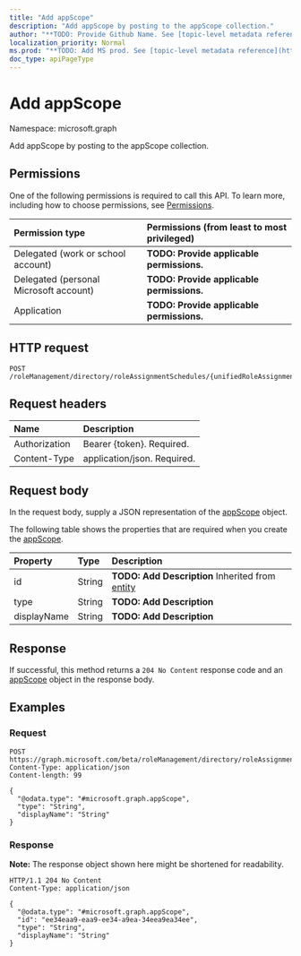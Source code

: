 ```yaml
---
title: "Add appScope"
description: "Add appScope by posting to the appScope collection."
author: "**TODO: Provide Github Name. See [topic-level metadata reference](https://msgo.azurewebsites.net/add/document/guidelines/metadata.html#topic-level-metadata)**"
localization_priority: Normal
ms.prod: "**TODO: Add MS prod. See [topic-level metadata reference](https://msgo.azurewebsites.net/add/document/guidelines/metadata.html#topic-level-metadata)**"
doc_type: apiPageType
---
```


# Add appScope
Namespace: microsoft.graph

Add appScope by posting to the appScope collection.

## Permissions
One of the following permissions is required to call this API. To learn more, including how to choose permissions, see [Permissions](/graph/permissions-reference).

|Permission type|Permissions (from least to most privileged)|
|:---|:---|
|Delegated (work or school account)|**TODO: Provide applicable permissions.**|
|Delegated (personal Microsoft account)|**TODO: Provide applicable permissions.**|
|Application|**TODO: Provide applicable permissions.**|

## HTTP request

<!-- {
  "blockType": "ignored"
}
-->
``` http
POST /roleManagement/directory/roleAssignmentSchedules/{unifiedRoleAssignmentScheduleId}/activatedUsing/appScope/$ref
```

## Request headers
|Name|Description|
|:---|:---|
|Authorization|Bearer {token}. Required.|
|Content-Type|application/json. Required.|

## Request body
In the request body, supply a JSON representation of the [appScope](../resources/appscope.md) object.

The following table shows the properties that are required when you create the [appScope](../resources/appscope.md).

|Property|Type|Description|
|:---|:---|:---|
|id|String|**TODO: Add Description** Inherited from [entity](../resources/entity.md)|
|type|String|**TODO: Add Description**|
|displayName|String|**TODO: Add Description**|



## Response

If successful, this method returns a `204 No Content` response code and an [appScope](../resources/appscope.md) object in the response body.

## Examples

### Request
<!-- {
  "blockType": "request",
  "name": "create_appscope_from_"
}
-->
``` http
POST https://graph.microsoft.com/beta/roleManagement/directory/roleAssignmentSchedules/{unifiedRoleAssignmentScheduleId}/activatedUsing/appScope/$ref
Content-Type: application/json
Content-length: 99

{
  "@odata.type": "#microsoft.graph.appScope",
  "type": "String",
  "displayName": "String"
}
```


### Response
**Note:** The response object shown here might be shortened for readability.
<!-- {
  "blockType": "response",
  "truncated": true,
  "@odata.type": "microsoft.graph.appScope"
}
-->
``` http
HTTP/1.1 204 No Content
Content-Type: application/json

{
  "@odata.type": "#microsoft.graph.appScope",
  "id": "ee34eaa9-eaa9-ee34-a9ea-34eea9ea34ee",
  "type": "String",
  "displayName": "String"
}
```


